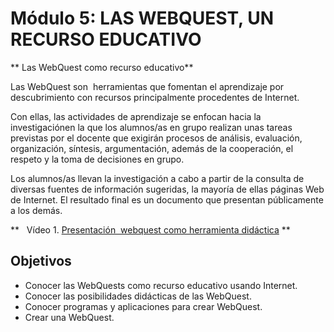 # Módulo 5: LAS WEBQUEST, UN RECURSO EDUCATIVO

** Las WebQuest como recurso educativo**

Las WebQuest son  herramientas que fomentan el aprendizaje por descubrimiento con recursos principalmente procedentes de Internet.

Con ellas, las actividades de aprendizaje se enfocan hacia la investigaciónen la que los alumnos/as en grupo realizan unas tareas previstas por el docente que exigirán procesos de análisis, evaluación, organización, síntesis, argumentación, además de la cooperación, el respeto y la toma de decisiones en grupo. 

Los alumnos/as llevan la investigación a cabo a partir de la consulta de diversas fuentes de información sugeridas, la mayoría de ellas páginas Web de Internet. El resultado final es un documento que presentan públicamente a los demás. 

**   Vídeo 1. [Presentación  webquest como herramienta didáctica](https://www.slideshare.net/adela/ppresentacin-garatu256-webquest "PPresentación garatu256 webquest") **

## Objetivos

*   Conocer las WebQuests como recurso educativo usando Internet.
*   Conocer las posibilidades didácticas de las WebQuest.
*   Conocer programas y aplicaciones para crear WebQuest.
*   Crear una WebQuest.

